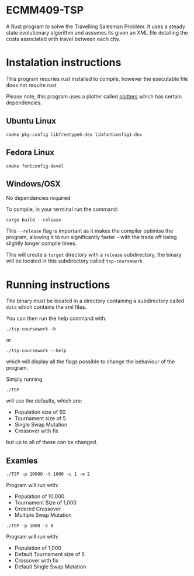 # ECMM409-TSP
A Rust program to solve the Travelling Salesman Problem. It uses a steady state evolutionary algorithm and assumes its given an XML file detailing the costs associated with travel between each city.

# Instalation instructions

This program requries rust installed to compile, however the executable file does not require rust

Please note, this program uses a plotter called [plotters](https://github.com/plotters-rs/plotters) which has certain dependencies.  


## Ubuntu Linux
`cmake pkg-config libfreetype6-dev libfontconfig1-dev`

## Fedora Linux
`cmake fontconfig-devel`

## Windows/OSX
No dependancies required

To compile, in your terminal run the command:

`cargo build --release`

This `--release` flag is important as it makes the compiler optimise the program, allowing it to run significantly faster - with the trade off being slightly longer
compile times.

This will create a `target` directory with a `release` subdirectory, the binary will be located in this subdirectory called `tsp-coursework`

# Running instructions

The binary must be located in a directory containing a subdirectory called `data` which contains the xml files.

You can then run the help command with:

`./tsp-coursework -h`

or 

`./tsp-coursework --help`

which will display all the flags possible to change the behaviour of the program.

Simply running

`./TSP`

will use the defaults, which are:
- Population size of 50
- Tournament size of 5
- Single Swap Mutation
- Crossover with fix

but up to all of these can be changed.

## Examles

`./TSP -p 10000 -t 1000 -c 1 -m 2`

Program will run with:
- Population of 10,000
- Tournament Size of 1,000
- Ordered Crossover
- Multiple Swap Mutation

`./TSP -p 1000 -c 0`

Program will run with:
- Population of 1,000
- Default Tournament size of 5
- Crossover with fix
- Default Single Swap Mutation